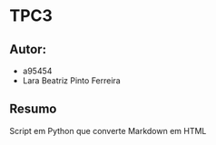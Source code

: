 # TPC3
## Autor:
- a95454
- Lara Beatriz Pinto Ferreira

## Resumo
Script em Python que converte Markdown em HTML